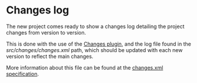 # Changes log

The new project comes ready to show a changes log detailing the project changes from version to version.

This is done with the use of the [Changes plugin][changes], and the log file found in the *src/changes/changes.xml* path, which should be updated with each new version to reflect the main changes.

More information about this file can be found at the [changes.xml specification][changes-spec].

[changes]: https://maven.apache.org/plugins/maven-changes-plugin/
[changes-spec]: https://maven.apache.org/plugins/maven-changes-plugin/changes.html